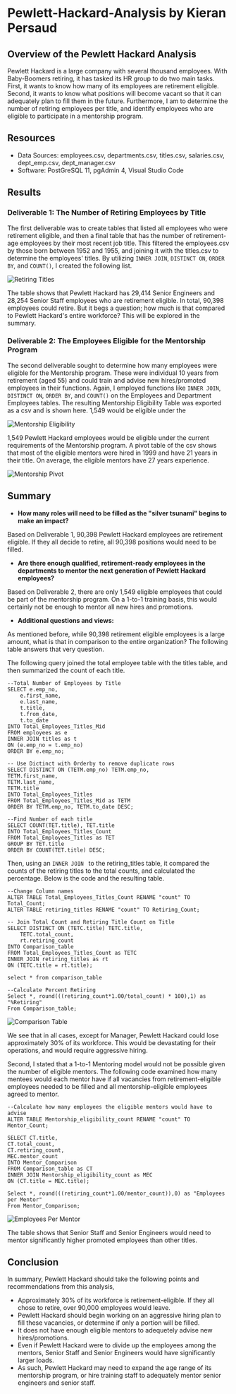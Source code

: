 # Pewlett-Hackard-Analysis by Kieran Persaud

## Overview of the Pewlett Hackard Analysis

Pewlett Hackard is a large company with several thousand employees. With Baby-Boomers retiring, it has tasked its HR group to do two main tasks. First, it wants to know how many of its employees are retirement eligible. Second, it wants to know what positions will become vacant so that it can adequately plan to fill them in the future. Furthermore, I am to determine the number of retiring employees per title, and identify employees who are eligible to participate in a mentorship program.

## Resources
- Data Sources: employees.csv, departments.csv, titles.csv, salaries.csv, dept_emp.csv, dept_manager.csv
- Software: PostGreSQL 11, pgAdmin 4, Visual Studio Code

## Results

### Deliverable 1: The Number of Retiring Employees by Title

The first deliverable was to create tables that listed all employees who were retirement eligible, and then a final table that has the number of retirement-age employees by their most recent job title. This filtered the employees.csv by those born between 1952 and 1955, and joining it with the titles.csv to determine the employees' titles. By utilizing ```INNER JOIN```, ```DISTINCT ON```, ```ORDER BY```, and ```COUNT()```, I created the following list.

![Retiring Titles](https://user-images.githubusercontent.com/84286467/127759997-ac68724c-e999-4115-a57a-c6b132d90dab.PNG)

The table shows that Pewlett Hackard has 29,414 Senior Engineers and 28,254 Senior Staff employees who are retirement eligible. In total, 90,398 employees could retire. But it begs a question; how much is that compared to Pewlett Hackard's entire workforce? This will be explored in the summary.

### Deliverable 2: The Employees Eligible for the Mentorship Program

The second deliverable sought to determine how many employees were eligible for the Mentorship program. These were individual 10 years from retirement (aged 55) and could train and advise new hires/promoted employees in their functions. Again, I employed functions like ```INNER JOIN```, ```DISTINCT ON```, ```ORDER BY```, and ```COUNT()``` on the Employees and Department Employees tables. The resulting Mentorship Eligibility Table was exported as a csv and is shown here. 1,549 would be eligible under the

![Mentorship Eligibility](https://user-images.githubusercontent.com/84286467/127760639-468a4645-392b-47aa-8abd-7997dc025c06.PNG)

1,549 Pewlett Hackard employees would be eligible under the current requirements of the Mentorship program. A pivot table of the csv shows that most of the eligible mentors were hired in 1999 and have 21 years in their title. On average, the eligible mentors have 27 years experience.

![Mentorship Pivot](https://user-images.githubusercontent.com/84286467/127760968-049dc661-7e45-4b37-b72f-3b98d4f68800.PNG)

## Summary

- **How many roles will need to be filled as the "silver tsunami" begins to make an impact?**

Based on Deliverable 1, 90,398 Pewlett Hackard employees are retirement eligible. If they all decide to retire, all 90,398 positions would need to be filled.

- **Are there enough qualified, retirement-ready employees in the departments to mentor the next generation of Pewlett Hackard employees?**

Based on Deliverable 2, there are only 1,549 eligible employees that could be part of the mentorship program. On a 1-to-1 training basis, this would certainly not be enough to mentor all new hires and promotions.

- **Additional questions and views:**

As mentioned before, while 90,398 retirement eligible employees is a large amount, what is that in comparison to the entire organization? The following table answers that very question.

The following query joined the total employee table with the titles table, and then summarized the count of each title. 

```
--Total Number of Employees by Title
SELECT e.emp_no,
    e.first_name,
    e.last_name,
    t.title,
    t.from_date,
    t.to_date
INTO Total_Employees_Titles_Mid
FROM employees as e
INNER JOIN titles as t
ON (e.emp_no = t.emp_no)
ORDER BY e.emp_no;

-- Use Dictinct with Orderby to remove duplicate rows
SELECT DISTINCT ON (TETM.emp_no) TETM.emp_no,
TETM.first_name,
TETM.last_name,
TETM.title
INTO Total_Employees_Titles
FROM Total_Employees_Titles_Mid as TETM
ORDER BY TETM.emp_no, TETM.to_date DESC;

--Find Number of each title
SELECT COUNT(TET.title), TET.title
INTO Total_Employees_Titles_Count
FROM Total_Employees_Titles as TET
GROUP BY TET.title
ORDER BY COUNT(TET.title) DESC;
```

Then, using an ```INNER JOIN ``` to the retiring_titles table, it compared the counts of the retiring titles to the total counts, and calculated the percentage. Below is the code and the resulting table.

```
--Change Column names
ALTER TABLE Total_Employees_Titles_Count RENAME "count" TO Total_Count;
ALTER TABLE retiring_titles RENAME "count" TO Retiring_Count;

-- Join Total Count and Retiring Title Count on Title
SELECT DISTINCT ON (TETC.title) TETC.title,
    TETC.total_count,
    rt.retiring_count
INTO Comparison_table
FROM Total_Employees_Titles_Count as TETC
INNER JOIN retiring_titles as rt
ON (TETC.title = rt.title);

select * from comparison_table

--Calculate Percent Retiring
Select *, round(((retiring_count*1.00/total_count) * 100),1) as "%Retiring"
From Comparison_table;
```

![Comparison Table](https://user-images.githubusercontent.com/84286467/127761261-28956416-6906-420c-9cf6-c2146cd2d487.PNG)

We see that in all cases, except for Manager, Pewlett Hackard could lose approximately 30% of its workforce. This would be devastating for their operations, and would require aggressive hiring.

Second, I stated that a 1-to-1 Mentoring model would not be possible given the number of eligible mentors. The following code examined how many mentees would each mentor have if all vacancies from retirement-eligible employees needed to be filled and all mentorship-eligible employees agreed to mentor.

```
--Calculate how many employees the eligible mentors would have to advise
ALTER TABLE Mentorship_eligibility_count RENAME "count" TO Mentor_Count;

SELECT CT.title,
CT.total_count,
CT.retiring_count,
MEC.mentor_count
INTO Mentor_Comparison
FROM Comparison_table as CT
INNER JOIN Mentorship_eligibility_count as MEC
ON (CT.title = MEC.title);

Select *, round(((retiring_count*1.00/mentor_count)),0) as "Employees per Mentor"
From Mentor_Comparison;
```

![Employees Per Mentor](https://user-images.githubusercontent.com/84286467/127761393-f0000f38-6ea4-4956-8f24-af098bfc978b.PNG)

The table shows that Senior Staff and Senior Engineers would need to mentor significantly higher promoted employees than other titles.

## Conclusion
In summary, Pewlett Hackard should take the following points and recommendations from this analysis,
- Approximately 30% of its workforce is retirement-eligible. If they all chose to retire, over 90,000 employees would leave.
- Pewlett Hackard should begin working on an aggressive hiring plan to fill these vacancies, or determine if only a portion will be filled.
- It does not have enough eligible mentors to adequetely advise new hires/promotions.
- Even if Pewlett Hackard were to divide up the employees among the mentors, Senior Staff and Senior Engineers would have significantly larger loads.
- As such, Pewlett Hackard may need to expand the age range of its mentorship program, or hire training staff to adequately mentor senior engineers and senior staff.
